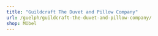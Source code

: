```yaml
---
title: "Guildcraft The Duvet and Pillow Company"
url: /guelph/guildcraft-the-duvet-and-pillow-company/
shop: Möbel
---
```

